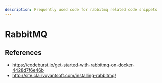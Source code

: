 ```yaml
---
description: Frequently used code for rabbitmq related code snippets
---
```


# RabbitMQ



## References

- https://codeburst.io/get-started-with-rabbitmq-on-docker-4428d7f6e46b
- http://site.clairvoyantsoft.com/installing-rabbitmq/